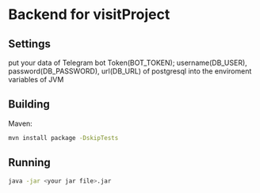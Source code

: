 # Backend for visitProject

## Settings

put your data of Telegram bot Token(BOT_TOKEN); username(DB_USER), password(DB_PASSWORD), url(DB_URL) of postgresql into the enviroment variables of JVM

## Building

Maven: 

```bash
mvn install package -DskipTests
```

## Running
```bash
java -jar <your jar file>.jar
```
